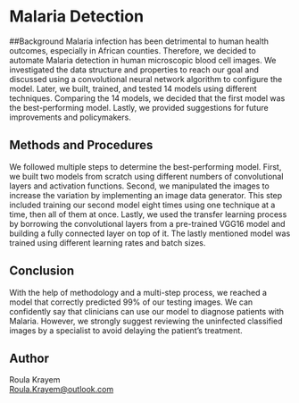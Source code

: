 # Malaria Detection
##Background
Malaria infection has been detrimental to human health outcomes, especially in African counties. Therefore, we decided to automate Malaria detection in human microscopic blood cell images. We investigated the data structure and properties to reach our goal and discussed using a convolutional neural network algorithm to configure the model. Later, we built, trained, and tested 14 models using different techniques. Comparing the 14 models, we decided that the first model was the best-performing model. Lastly, we provided suggestions for future improvements and policymakers.
## Methods and Procedures
We followed multiple steps to determine the best-performing model. First, we built two models from scratch using different numbers of convolutional layers and activation functions. Second, we manipulated the images to increase the variation by implementing an image data generator. This step included training our second model eight times using one technique at a time, then all of them at once. Lastly, we used the transfer learning process by borrowing the convolutional layers from a pre-trained VGG16 model and building a fully connected layer on top of it. The lastly mentioned model was trained using different learning rates and batch sizes.
## Conclusion
With the help of methodology and a multi-step process, we reached a model that correctly predicted 99% of our testing images. We can confidently say that clinicians can use our model to diagnose patients with Malaria. However, we strongly suggest reviewing the uninfected classified images by a specialist to avoid delaying the patient’s treatment.
## Author
Roula Krayem <br>
Roula.Krayem@outlook.com
